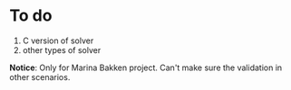 # To do

1. C version of solver
2. other types of solver

**Notice**: Only for Marina Bakken project. Can't make sure the validation in 
other scenarios.